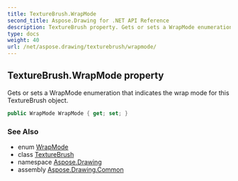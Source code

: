 ```yaml
---
title: TextureBrush.WrapMode
second_title: Aspose.Drawing for .NET API Reference
description: TextureBrush property. Gets or sets a WrapMode enumeration that indicates the wrap mode for this TextureBrush object
type: docs
weight: 40
url: /net/aspose.drawing/texturebrush/wrapmode/
---
```

## TextureBrush.WrapMode property

Gets or sets a WrapMode enumeration that indicates the wrap mode for this TextureBrush object.

```csharp
public WrapMode WrapMode { get; set; }
```

### See Also

* enum [WrapMode](../../../aspose.drawing.drawing2d/wrapmode/)
* class [TextureBrush](../)
* namespace [Aspose.Drawing](../../texturebrush/)
* assembly [Aspose.Drawing.Common](../../../)


